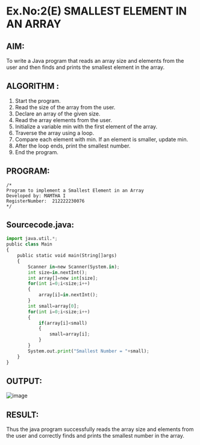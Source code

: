 # Ex.No:2(E)  SMALLEST ELEMENT IN AN ARRAY

## AIM:
To write a Java program that reads an array size and elements from the user and then finds and prints the smallest element in the array.
## ALGORITHM :
1.	Start the program.
2.	Read the size of the array from the user.
3.	Declare an array of the given size.
4.	Read the array elements from the user.
5.	Initialize a variable min with the first element of the array.
6.	Traverse the array using a loop.
7.	Compare each element with min. If an element is smaller, update min.
8.	After the loop ends, print the smallest number.
9.	End the program.
	

## PROGRAM:
 ```
/*
Program to implement a Smallest Element in an Array
Developed by: MAMTHA I
RegisterNumber:  212222230076
*/
```

## Sourcecode.java:
```Python
import java.util.*;
public class Main
{
    public static void main(String[]args)
    {
        Scanner in=new Scanner(System.in);
        int size=in.nextInt();
        int array[]=new int[size];
        for(int i=0;i<size;i++)
        {
            array[i]=in.nextInt();
        }
        int small=array[0];
        for(int i=0;i<size;i++)
        {
            if(array[i]<small)
            {
                small=array[i];
            }
        }
        System.out.print("Smallest Number = "+small);
    }
}

```







## OUTPUT:
![image](https://github.com/user-attachments/assets/72ab8936-9224-4368-9604-1ff58d84905d)




## RESULT:
Thus the java program successfully reads the array size and elements from the user and correctly finds and prints the smallest number in the array.




